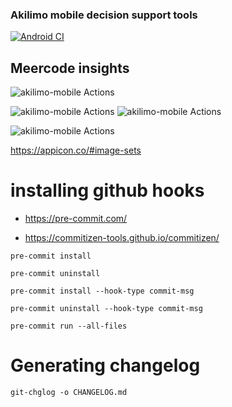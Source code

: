 
### Akilimo mobile decision support tools

[![Android CI](https://github.com/IITA-AKILIMO/akilimo-mobile/actions/workflows/android.yml/badge.svg)](https://github.com/IITA-AKILIMO/akilimo-mobile/actions/workflows/android.yml)

## Meercode insights

![akilimo-mobile Actions](https://api.meercode.io/badge/IITA-AKILIMO/akilimo-mobile?type=ci-total-count&token=7QwvPQUxRPTOd8fotZBAjCPXzBoFqm2R&lastDay=14)

![akilimo-mobile Actions](https://api.meercode.io/badge/IITA-AKILIMO/akilimo-mobile?type=ci-score&token=7QwvPQUxRPTOd8fotZBAjCPXzBoFqm2R&lastDay=14) ![akilimo-mobile Actions](https://api.meercode.io/badge/IITA-AKILIMO/akilimo-mobile?type=ci-success-rate&token=7QwvPQUxRPTOd8fotZBAjCPXzBoFqm2R&lastDay=14)

![akilimo-mobile Actions](https://api.meercode.io/badge/IITA-AKILIMO/akilimo-mobile?type=ci-count&token=7QwvPQUxRPTOd8fotZBAjCPXzBoFqm2R&lastDay=14)



https://appicon.co/#image-sets

# installing github hooks

* https://pre-commit.com/

* https://commitizen-tools.github.io/commitizen/

`pre-commit install`

`pre-commit uninstall`

`pre-commit install --hook-type commit-msg`

`pre-commit uninstall --hook-type commit-msg`

`pre-commit run --all-files`

# Generating changelog

`git-chglog -o CHANGELOG.md`
